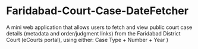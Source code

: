 # Faridabad-Court-Case-DateFetcher
A mini web application that allows users to fetch and view public court case details (metadata and order/judgment links) from the Faridabad District Court (eCourts portal), using either:  Case Type + Number + Year )
